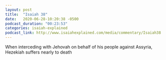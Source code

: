 ```yaml
---
layout: post
title:  "Isaiah 38"
date:   2020-06-28-10:20:38 -0500
podcast_duration: "00:23:53"
categories: isaiah-explained
podcast_link: http://www.isaiahexplained.com/media/commentary/Isaiah38.mp3
---
```

When interceding with Jehovah on behalf of his people against Assyria, Hezekiah suffers nearly to death
